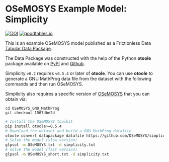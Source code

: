 # OSeMOSYS Example Model: Simplicity

[![DOI](https://zenodo.org/badge/214192147.svg)](https://zenodo.org/badge/latestdoi/214192147)
[![goodtables.io](https://goodtables.io/badge/github/OSeMOSYS/simplicity.svg)](https://goodtables.io/github/OSeMOSYS/simplicity)

This is an example OSeMOSYS model published as a Frictionless Data [Tabular Data Package](https://frictionlessdata.io/specs/tabular-data-package/).

The Data Package was constructed with the help of the Python **otoole** package available on [PyPI](https://pypi.org/project/otoole/) and [Github](https://github.com/OSeMOSYS/otoole).

Simplicity `v0.2` requires `v0.5.4` or later of **otoole**.
You can use **otoole** to generate a GNU MathProg data file from the dataset with the following commands and then run OSeMOSYS.

Simplicity also requires a specific version of [OSeMOSYS](https://github.com/OSeMOSYS/OSeMOSYS_GNU_MathProg/blob/1567dbe2d341841c97e6fdb9fa130bd22d66fe83/src/osemosys.txt) that you can obtain via:
```
cd OSeMOSYS_GNU_MathProg
git checkout 1567dbe2d
```

```bash
# Install the OSeMOSYS toolkit
pip install otoole>=0.5.4
# Download the dataset and build a GNU MathProg datafile
otoole convert datapackage datafile https://github.com/OSeMOSYS/simplicity ./simplicity.txt
# Solve the model (slow version)
glpsol -m OSeMOSYS.txt -d simplicity.txt
# Solve the model (fast version)
glpsol -m OSeMOSYS_short.txt -d simplicity.txt
```
